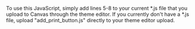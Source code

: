 To use this JavaScript, simply add lines 5-8 to your current *.js file that you upload to Canvas through the theme editor.
If you currently don't have a *.js file, upload "add_print_button.js" directly to your theme editor upload.
